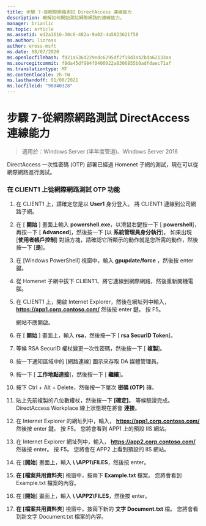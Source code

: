 ```yaml
---
title: 步驟 7-從網際網路測試 DirectAccess 連線能力
description: 瞭解如何開始測試網際網路的連線能力。
manager: brianlic
ms.topic: article
ms.assetid: ed2a1616-30c6-482a-9a02-4a5023621f58
ms.author: lizross
author: eross-msft
ms.date: 08/07/2020
ms.openlocfilehash: f921a536d229edc6295df2f18d3ab2bda62133aa
ms.sourcegitcommit: f8da45df984f0400922a8306855b0adfdaec71af
ms.translationtype: MT
ms.contentlocale: zh-TW
ms.lasthandoff: 01/08/2021
ms.locfileid: "98040328"
---
```

# <a name="step-7-test-directaccess-connectivity-from-the-internet"></a>步驟 7-從網際網路測試 DirectAccess 連線能力

>適用於：Windows Server (半年度管道)、Windows Server 2016

DirectAccess 一次性密碼 (OTP) 部署已經過 Homenet 子網的測試，現在可以從網際網路進行測試。

### <a name="to-test-otp-functionality-from-the-internet-on-client1"></a>在 CLIENT1 上從網際網路測試 OTP 功能

1. 在 CLIENT1 上，請確定您是以 **User1** 身分登入。 將 CLIENT1 連線到公司網路子網。

2. 在 [ **開始** ] 畫面上輸入 **powershell.exe**，以滑鼠右鍵按一下 [ **powershell**]，再按一下 [ **Advanced**]，然後按一下 [以 **系統管理員身分執行**]。 如果出現 [**使用者帳戶控制**] 對話方塊，請確認它所顯示的動作就是您所需的動作，然後按一下 [**是**]。

3. 在 [Windows PowerShell] 視窗中，輸入 **gpupdate/force** ，然後按 enter 鍵。

4. 從 Homenet 子網中拔下 CLIENT1、將它連線到網際網路，然後重新開機電腦。

5. 在 CLIENT1 上，開啟 Internet Explorer，然後在網址列中輸入， **https://app1.corp.contoso.com/** 然後按 enter 鍵。 按 F5。

   網站不應開啟。

6. 在 [ **開始** ] 畫面上，輸入 **rsa**，然後按一下 [ **rsa SecurID Token**]。

7. 等候 RSA SecurID 權杖變更一次性密碼，然後按一下 [ **複製**]。

8. 按一下通知區域中的 [網路連線] 圖示來存取 DA 媒體管理員。

9. 按一下 [ **工作地點連接**]，然後按一下 [ **繼續**]。

10. 按下 Ctrl + Alt + Delete，然後按一下單次 **密碼 (OTP)** 磚。

11. 貼上先前複製的八位數權杖，然後按一下 **[確定]**。 等候驗證完成。 DirectAccess Workplace 線上狀態現在將會 **連接**。

12. 在 Internet Explorer 的網址列中，輸入， **https://app1.corp.contoso.com/** 然後按 enter 鍵。 按 F5。 您將會看到 APP1 上的預設 IIS 網站。

13. 在 Internet Explorer 網址列中，輸入， **https://app2.corp.contoso.com/** 然後按 enter。 按 F5。 您將會在 APP2 上看到預設的 IIS 網站。

14. 在 [**開始**] 畫面上，輸入 <strong> \\ \APP1\FILES</strong>，然後按 enter。

15. **在 [檔案共用資料夾**] 視窗中，按兩下 **Example.txt** 檔案。 您將會看到 Example.txt 檔案的內容。

16. 在 [**開始**] 畫面上，輸入 <strong> \\ \APP2\FILES</strong>，然後按 enter。

17. **在 [檔案共用資料夾**] 視窗中，按兩下新的 **文字 Document.txt** 檔。 您將會看到新文字 Document.txt 檔案的內容。



